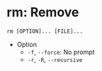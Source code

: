# rm: Remove

`rm [OPTION]... [FILE]...`

- Option
    - `-f`, `--force`: No prompt
    - `-r`, `-R`, `--recursive`

